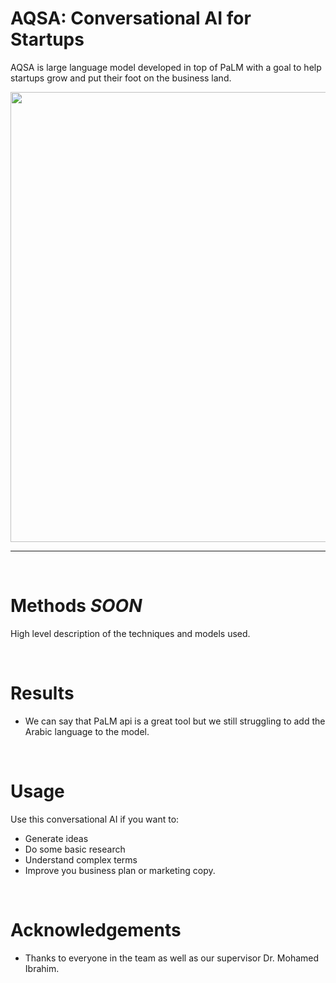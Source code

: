 # AQSA: Conversational AI for Startups
AQSA is large language model developed in top of PaLM with a goal to help startups grow and put their foot on the business land.

<img src="" alt="" width="720">

<hr>
<div><br></div>

# **Methods** *SOON*
High level description of the techniques and models used.

<div><br></div>

# **Results**
* We can say that PaLM api is a great tool but we still struggling to add the Arabic language to the model.

<div><br></div>

# **Usage**
Use this conversational AI if you want to:
- Generate ideas
- Do some basic research
- Understand complex terms
- Improve you business plan or marketing copy.

<div><br></div>

# **Acknowledgements**
* Thanks to everyone in the team as well as our supervisor Dr. Mohamed Ibrahim.

